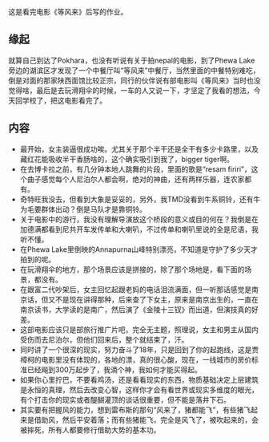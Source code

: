 这是看完电影《等风来》后写的作业。

##  缘起
就算自己到达了Pokhara，也没有听说有关于拍nepal的电影，到了Phewa Lake旁边的湖滨区才发现了一个中餐厅叫“等风来”中餐厅，当然里面的中餐特别难吃，倒是对面的那家陕西面馆比较正宗，同行的伙伴说有部电影叫《等风来》当时也没觉得啥，最后是去玩滑翔伞的时候，一车的人又说一下，才坚定了我看的想法，今天回学校了，把这电影看完了。

##  内容  
+ 最开始，女主装逼很成功唉。尤其关于那个半干还是全干有多少卡路里，以及藏红花能吸收半干香肠啥的，这个确实吸引到我了，bigger tiger啊。
+ 在去博卡拉之前，有几分钟本地人跳舞的片段，里面的歌是“resam firiri”，这个曲子感觉每个人尼泊尔人都会啊，绝对的神曲，还有两样乐器，连农家都有。
+ 奇特旺我没去，但看到大象是妥妥的，另外，我TMD没看到牛系铜铃，还有牛为毛要群体出动？倒是马队才是靠铜铃。
+ 关于电影中的游行，我没有理解导演放这个桥段的意义或目的何在？我倒是在加德满都看到尼共开车发传单和大喇叭，不过传单和喇叭里说的全是尼语，我听不懂。
+ 在Phewa Lake里倒映的Annapurna山峰特别漂亮，不知道是守护了多少天才拍到的呢。
+ 在玩滑翔伞的地方，那个场景应该是拼接的，除了那个场地是，看下面的场景，都没有。
+ 在跟富二代吵架后，女主回忆起跟老妈的电话泪流满面，但一听那话感觉是南京话，但又不是现在讲得那种，后来查了下女主，原来是南京出生的，一直在南京读书，大学读的是南广，然后演了《金陵十三钗》而出道，但演技真的好差。
+ 这部电影应该只是部旅行推广片吧，完全无主题，照理说，女主和男主从国内受伤而去尼泊尔，但他们回来后，整个就结束了，汗。
+ 同时讲了一个很深的现实，努力奋斗了18年，只是回到了你的起跑线，这是贾樟柯的电影里没有体现的，各地的漂，真的很心酸，现在，一线城市的房价标准已经飚到300万起步了，我滴个神，我如何才能买得起。
+ 如果你心里拧巴，不要看鸡汤，还是看看现实的东西，物质基础决定上层建筑是永恒的真理，然后去改变心智，这样你才会有看世界或现实多维度的眼光，有个打击你的现实或者醍醐灌顶的谈话很重要，但不能是落井下石。
+ 其实要有把握风的能力，想到雷布斯的那句“风来了，猪都能飞”，有些猪飞起来是借助风，然后平安着落；而有些猪能飞，完全是风飞了，被吹起来的，会被摔死，所有人都要修行借助大势的基本功。